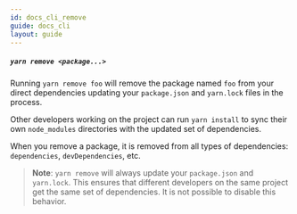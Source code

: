```yaml
---
id: docs_cli_remove
guide: docs_cli
layout: guide
---
```


##### `yarn remove <package...>` <a class="toc" id="toc-yarn-remove" href="#toc-yarn-remove"></a>

Running `yarn remove foo` will remove the package named `foo` from your direct
dependencies updating your `package.json` and `yarn.lock` files in the process.

Other developers working on the project can run `yarn install` to sync their
own `node_modules` directories with the updated set of dependencies.

When you remove a package, it is removed from all types of dependencies:
`dependencies`, `devDependencies`, etc.

> **Note**: `yarn remove` will always update your `package.json` and
> `yarn.lock`. This ensures that different developers on the same project get
> the same set of dependencies. It is not possible to disable this behavior.
